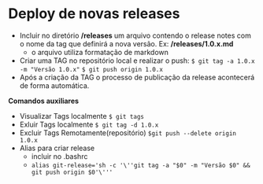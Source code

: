 # Deploy de novas releases

 - Incluir no diretório **/releases** um arquivo contendo o release notes com o nome da tag que definirá a nova versão. Ex: **/releases/1.0.x.md**
	 - o arquivo utiliza formatação de markdown
 - Criar uma TAG no repositório local e realizar o push:
	 `$ git tag -a 1.0.x -m "Versão 1.0.x"`
	 `$ git push origin 1.0.x`
- Após a criação da TAG o processo de publicação da release acontecerá de forma automática.

**Comandos auxiliares**  

 - Visualizar Tags localmente `$ git tags`
 - Exluir Tags localmente `$ git tag -d 1.0.x`
 - Excluir Tags Remotamente(repositório) `$git push --delete origin 1.0.x`
 - Alias para criar release
	 - incluir no .bashrc 
	 - `alias git-release='sh -c '\''git tag -a "$0" -m "Versão $0" && git push origin $0'\''' `
